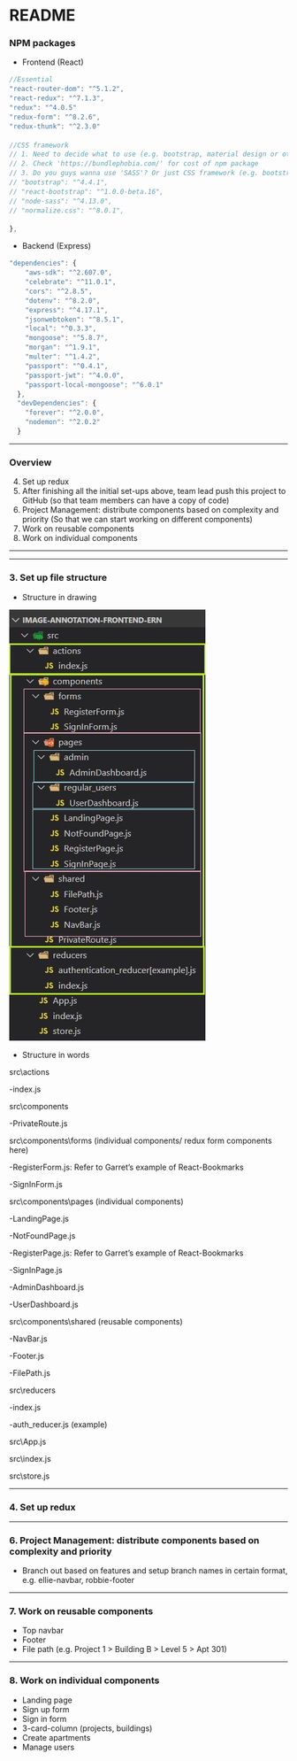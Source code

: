 # README

### NPM packages

- Frontend (React)

```javascript
//Essential
"react-router-dom": "^5.1.2",
"react-redux": "^7.1.3",
"redux": "^4.0.5"
"redux-form": "^8.2.6",
"redux-thunk": "^2.3.0"

//CSS framework
// 1. Need to decide what to use (e.g. bootstrap, material design or others)
// 2. Check 'https://bundlephobia.com/' for cost of npm package
// 3. Do you guys wanna use 'SASS'? Or just CSS framework (e.g. bootstrap) with plain CSS?
// "bootstrap": "^4.4.1",
// "react-bootstrap": "^1.0.0-beta.16",
// "node-sass": "^4.13.0",
// "normalize.css": "^8.0.1",

},
```

- Backend (Express)

```javascript
"dependencies": {
    "aws-sdk": "^2.607.0",
    "celebrate": "^11.0.1",
    "cors": "^2.8.5",
    "dotenv": "^8.2.0",
    "express": "^4.17.1",
    "jsonwebtoken": "^8.5.1",
    "local": "^0.3.3",
    "mongoose": "^5.8.7",
    "morgan": "^1.9.1",
    "multer": "^1.4.2",
    "passport": "^0.4.1",
    "passport-jwt": "^4.0.0",
    "passport-local-mongoose": "^6.0.1"
  },
  "devDependencies": {
    "forever": "^2.0.0",
    "nodemon": "^2.0.2"
  }
```

---

### Overview

4. Set up redux
5. After finishing all the initial set-ups above, team lead push this project to GitHub (so that team members can have a copy of code)
6. Project Management: distribute components based on complexity and priority (So that we can start working on different components)
7. Work on reusable components
8. Work on individual components

---

---

### 3. Set up file structure

- Structure in drawing

![FileStructure](./img/file_structure.JPG)

- Structure in words

src\actions

-index.js

src\components

-PrivateRoute.js

src\components\forms (individual components/ redux form components here)

-RegisterForm.js: Refer to Garret’s example of React-Bookmarks

-SignInForm.js

src\components\pages (individual components)

-LandingPage.js

-NotFoundPage.js

-RegisterPage.js: Refer to Garret’s example of React-Bookmarks

-SignInPage.js

-AdminDashboard.js

-UserDashboard.js

src\components\shared (reusable components)

-NavBar.js

-Footer.js

-FilePath.js

src\reducers

-index.js

-auth_reducer.js (example)

src\App.js

src\index.js

src\store.js

---

### 4. Set up redux

---

### 6. Project Management: distribute components based on complexity and priority

- Branch out based on features and setup branch names in certain format, e.g. ellie-navbar, robbie-footer

---

### 7. Work on reusable components

- Top navbar
- Footer
- File path (e.g. Project 1 > Building B > Level 5 > Apt 301)

---

### 8. Work on individual components

- Landing page
- Sign up form
- Sign in form
- 3-card-column (projects, buildings)
- Create apartments
- Manage users
